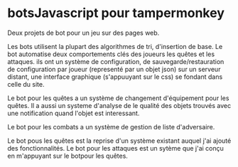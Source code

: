 # botsJavascript pour tampermonkey

Deux projets de bot pour un jeu sur des pages web.

Les bots utilisent la plupart des algorithmes de tri, d'insertion de base.
Le bot automatise deux comportements clés des joueurs les quêtes et les attaques.
ils ont un système de configuration,
                   de sauvegarde/restauration de configuration par joueur (representé par un objet json) sur un serveur distant,
                   une interface graphique (s'appuuyant sur le css) se fondant dans celle du site.
                    
Le bot pour les quêtes a un système de changement d'équipement pour les quêtes.
Il a aussi un systeme d'analyse de le qualité des objets trouvés avec une notification quand l'objet est interessant.

Le bot pour les combats a un système de gestion de liste d'adversaire.

Le bot pous les quêtes est la reprise d'un système existant auquel j'ai ajouté des fonctionnalités.
Le bot pour les attaques est un sytème que j'ai conçu en m'appuyant sur le botpour les quêtes.
                                      
